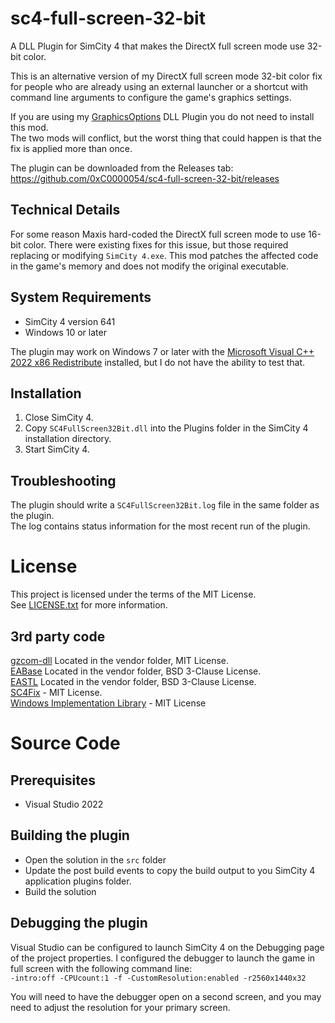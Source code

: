 # sc4-full-screen-32-bit

A DLL Plugin for SimCity 4 that makes the DirectX full screen mode use 32-bit color.   

This is an alternative version of my DirectX full screen mode 32-bit color fix for people who are already using
an external launcher or a shortcut with command line arguments to configure the game's graphics settings.

If you are using my [GraphicsOptions](https://github.com/0xC0000054/sc4-graphics-options) DLL Plugin you do not need to install this mod.   
The two mods will conflict, but the worst thing that could happen is that the fix is applied more than once.

The plugin can be downloaded from the Releases tab: https://github.com/0xC0000054/sc4-full-screen-32-bit/releases


## Technical Details

For some reason Maxis hard-coded the DirectX full screen mode to use 16-bit color.
There were existing fixes for this issue, but those required replacing or modifying `SimCity 4.exe`.
This mod patches the affected code in the game's memory and does not modify the original executable.

## System Requirements

* SimCity 4 version 641
* Windows 10 or later

The plugin may work on Windows 7 or later with the [Microsoft Visual C++ 2022 x86 Redistribute](https://aka.ms/vs/17/release/vc_redist.x86.exe) installed, but I do not have the ability to test that.

## Installation

1. Close SimCity 4.
2. Copy `SC4FullScreen32Bit.dll` into the Plugins folder in the SimCity 4 installation directory.
3. Start SimCity 4.

## Troubleshooting

The plugin should write a `SC4FullScreen32Bit.log` file in the same folder as the plugin.    
The log contains status information for the most recent run of the plugin.

# License

This project is licensed under the terms of the MIT License.    
See [LICENSE.txt](LICENSE.txt) for more information.

## 3rd party code

[gzcom-dll](https://github.com/nsgomez/gzcom-dll/tree/master) Located in the vendor folder, MIT License.    
[EABase](https://github.com/electronicarts/EABase) Located in the vendor folder, BSD 3-Clause License.    
[EASTL](https://github.com/electronicarts/EASTL) Located in the vendor folder, BSD 3-Clause License.    
[SC4Fix](https://github.com/nsgomez/sc4fix) - MIT License.     
[Windows Implementation Library](https://github.com/microsoft/wil) - MIT License    

# Source Code

## Prerequisites

* Visual Studio 2022

## Building the plugin

* Open the solution in the `src` folder
* Update the post build events to copy the build output to you SimCity 4 application plugins folder.
* Build the solution

## Debugging the plugin

Visual Studio can be configured to launch SimCity 4 on the Debugging page of the project properties.
I configured the debugger to launch the game in full screen with the following command line:    
`-intro:off -CPUcount:1 -f -CustomResolution:enabled -r2560x1440x32`

You will need to have the debugger open on a second screen, and you may need to adjust the resolution for your primary screen.
